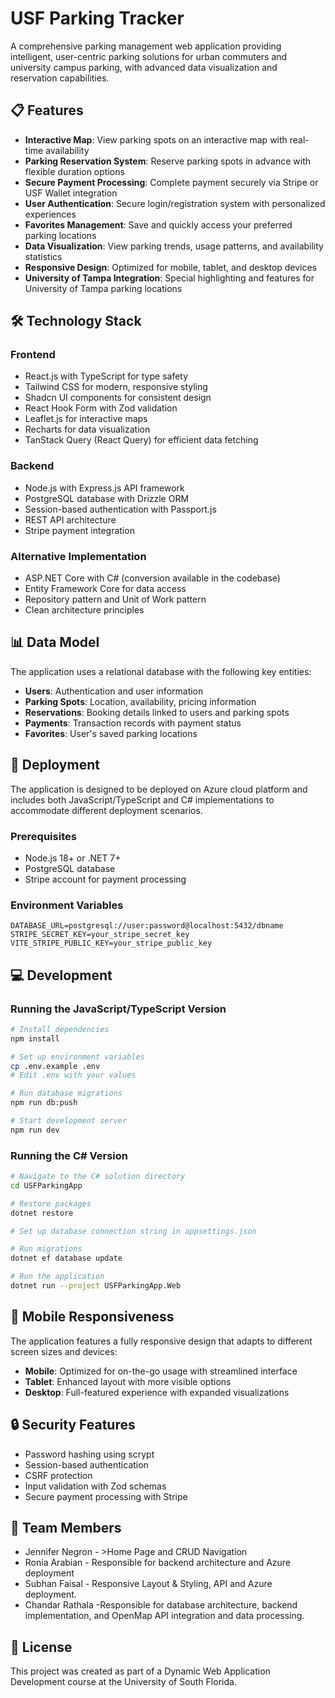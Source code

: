 # USF Parking Tracker

A comprehensive parking management web application providing intelligent, user-centric parking solutions for urban commuters and university campus parking, with advanced data visualization and reservation capabilities.

## 📋 Features

- **Interactive Map**: View parking spots on an interactive map with real-time availability
- **Parking Reservation System**: Reserve parking spots in advance with flexible duration options
- **Secure Payment Processing**: Complete payment securely via Stripe or USF Wallet integration
- **User Authentication**: Secure login/registration system with personalized experiences
- **Favorites Management**: Save and quickly access your preferred parking locations
- **Data Visualization**: View parking trends, usage patterns, and availability statistics
- **Responsive Design**: Optimized for mobile, tablet, and desktop devices
- **University of Tampa Integration**: Special highlighting and features for University of Tampa parking locations

## 🛠️ Technology Stack

### Frontend
- React.js with TypeScript for type safety
- Tailwind CSS for modern, responsive styling
- Shadcn UI components for consistent design
- React Hook Form with Zod validation
- Leaflet.js for interactive maps
- Recharts for data visualization
- TanStack Query (React Query) for efficient data fetching

### Backend
- Node.js with Express.js API framework
- PostgreSQL database with Drizzle ORM
- Session-based authentication with Passport.js
- REST API architecture
- Stripe payment integration

### Alternative Implementation
- ASP.NET Core with C# (conversion available in the codebase)
- Entity Framework Core for data access
- Repository pattern and Unit of Work pattern
- Clean architecture principles

## 📊 Data Model

The application uses a relational database with the following key entities:

- **Users**: Authentication and user information
- **Parking Spots**: Location, availability, pricing information
- **Reservations**: Booking details linked to users and parking spots
- **Payments**: Transaction records with payment status
- **Favorites**: User's saved parking locations

## 🚀 Deployment

The application is designed to be deployed on Azure cloud platform and includes both JavaScript/TypeScript and C# implementations to accommodate different deployment scenarios.

### Prerequisites

- Node.js 18+ or .NET 7+
- PostgreSQL database
- Stripe account for payment processing

### Environment Variables

```
DATABASE_URL=postgresql://user:password@localhost:5432/dbname
STRIPE_SECRET_KEY=your_stripe_secret_key
VITE_STRIPE_PUBLIC_KEY=your_stripe_public_key 
```

## 💻 Development

### Running the JavaScript/TypeScript Version

```bash
# Install dependencies
npm install

# Set up environment variables
cp .env.example .env
# Edit .env with your values

# Run database migrations
npm run db:push

# Start development server
npm run dev
```

### Running the C# Version

```bash
# Navigate to the C# solution directory
cd USFParkingApp

# Restore packages
dotnet restore

# Set up database connection string in appsettings.json

# Run migrations
dotnet ef database update

# Run the application
dotnet run --project USFParkingApp.Web
```

## 📱 Mobile Responsiveness

The application features a fully responsive design that adapts to different screen sizes and devices:

- **Mobile**: Optimized for on-the-go usage with streamlined interface
- **Tablet**: Enhanced layout with more visible options
- **Desktop**: Full-featured experience with expanded visualizations

## 🔒 Security Features

- Password hashing using scrypt
- Session-based authentication
- CSRF protection
- Input validation with Zod schemas
- Secure payment processing with Stripe

## 🌟 Team Members


- Jennifer Negron - >Home Page and CRUD Navigation
- Ronia Arabian - Responsible for backend architecture and Azure deployment
- Subhan Faisal - Responsive Layout & Styling, API and Azure deployment.
- Chandar Rathala -Responsible for database architecture, backend implementation, and OpenMap API integration and data processing.

## 📄 License

This project was created as part of a Dynamic Web Application Development course at the University of South Florida.
